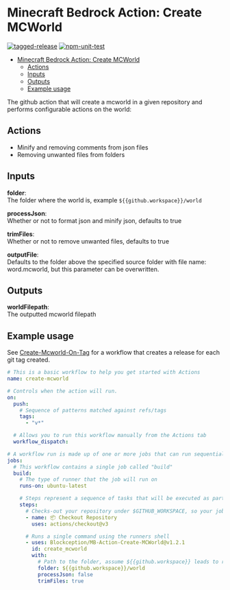 # Minecraft Bedrock Action: Create MCWorld

[![tagged-release](https://github.com/Blockception/MB-Action-Create-MCWorld/actions/workflows/tagged-release.yml/badge.svg)](https://github.com/Blockception/MB-Action-Create-MCWorld/actions/workflows/tagged-release.yml)
[![npm-unit-test](https://github.com/Blockception/MB-Action-Create-MCWorld/actions/workflows/npm-test.yml/badge.svg)](https://github.com/Blockception/MB-Action-Create-MCWorld/actions/workflows/npm-test.yml)

- [Minecraft Bedrock Action: Create MCWorld](#minecraft-bedrock-action-create-mcworld)
  - [Actions](#actions)
  - [Inputs](#inputs)
  - [Outputs](#outputs)
  - [Example usage](#example-usage)

The github action that will create a mcworld in a given repository and performs configurable actions on the world:

## Actions

- Minify and removing comments from json files
- Removing unwanted files from folders

## Inputs

**folder**:  
The folder where the world is, example `${{github.workspace}}/world`

**processJson**:  
Whether or not to format json and minify json, defaults to true

**trimFiles**:  
Whether or not to remove unwanted files, defaults to true

**outputFile**:  
Defaults to the folder above the specified source folder with file name: word.mcworld, but this parameter can be overwritten.

## Outputs

**worldFilepath**:  
The outputted mcworld filepath

## Example usage

See [Create-Mcworld-On-Tag](examples/Create-Mcworld-On-Tag.yml) for a workflow that creates a release for each git tag created.

```yml
# This is a basic workflow to help you get started with Actions
name: create-mcworld

# Controls when the action will run.
on:
  push:
    # Sequence of patterns matched against refs/tags
    tags:
      - "v*"

  # Allows you to run this workflow manually from the Actions tab
  workflow_dispatch:

# A workflow run is made up of one or more jobs that can run sequentially or in parallel
jobs:
  # This workflow contains a single job called "build"
  build:
    # The type of runner that the job will run on
    runs-on: ubuntu-latest

    # Steps represent a sequence of tasks that will be executed as part of the job
    steps:
      # Checks-out your repository under $GITHUB_WORKSPACE, so your job can access it
      - name: 📦 Checkout Repository
        uses: actions/checkout@v3

      # Runs a single command using the runners shell
      - uses: Blockception/MB-Action-Create-MCWorld@v1.2.1
        id: create_mcworld
        with:
          # Path to the folder, assume ${{github.workspace}} leads to root of the repo
          folder: ${{github.workspace}}/world
          processJson: false
          trimFiles: true
```
